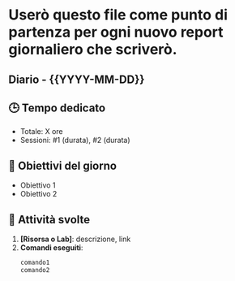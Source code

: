# Userò questo file come punto di partenza per ogni nuovo report giornaliero che scriverò.

## Diario - {{YYYY-MM-DD}}

## 🕒 Tempo dedicato
- Totale: X ore
- Sessioni: #1 (durata), #2 (durata)

## 🎯 Obiettivi del giorno
- Obiettivo 1
- Obiettivo 2

## 📝 Attività svolte
1. **[Risorsa o Lab]**: descrizione, link
2. **Comandi eseguiti**:
   ```bash
   comando1
   comando2
